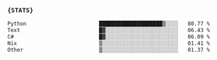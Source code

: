 ### `{STATS}` 
<!--START_SECTION:waka-->

```txt
Python                       ████████████████████▒░░░░   80.77 %
Text                         █▓░░░░░░░░░░░░░░░░░░░░░░░   06.43 %
C#                           █▓░░░░░░░░░░░░░░░░░░░░░░░   06.09 %
Nix                          ▒░░░░░░░░░░░░░░░░░░░░░░░░   01.41 %
Other                        ▒░░░░░░░░░░░░░░░░░░░░░░░░   01.37 %
```

<!--END_SECTION:waka-->
